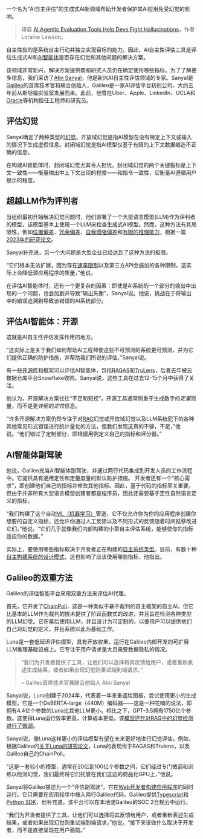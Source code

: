 
<!--
title: 智能体评估工具：开发者对抗AI幻觉的新武器
cover: https://cdn.thenewstack.io/media/2025/02/3abd7127-jr-korpa-quxyfcoa4qm-unsplashb.jpg
-->

一个名为“AI自主评估”的生成式AI新领域帮助开发者保护其AI应用免受幻觉的影响。

> 译自 [AI Agentic Evaluation Tools Help Devs Fight Hallucinations](https://thenewstack.io/ai-agentic-evaluation-tools-help-devs-fight-hallucinations/)，作者 Loraine Lawson。

自主性指的是系统自主行动并独立实现目标的能力。因此，AI自主性评估工具是评估生成式AI和[AI智能体](https://thenewstack.io/ai-agents-are-about-to-blow-up-the-business-process-layer/)是否存在幻觉和其他问题的解决方案。

该领域非常新兴，解决方案提供商和研究人员仍在确定使用哪些指标。为了了解更多信息，我们采访了[Atin Sanyal](https://www.linkedin.com/in/atinsanyal/)，他是新兴AI自主性评估领域的专家。Sanyal是[Galileo](https://www.galileo.ai/)的首席技术官和联合创始人，Galileo是一家AI评估平台初创公司，大约五年前从斯坦福实验室发展而来。此前，他曾在Uber、Apple、LinkedIn、UCLA和[Oracle](https://developer.oracle.com/?utm_content=inline+mention)等机构担任工程师和研究员。

## 评估幻觉

Sanyal确定了两种类型的[幻觉](https://thenewstack.io/3-ways-to-stop-llm-hallucinations/)。开放域幻觉是指AI模型在没有特定上下文或输入的情况下生成虚假信息。封闭域幻觉是指AI模型仅基于有限的上下文数据编造不正确的信息。

在构建AI智能体时，封闭域幻觉尤其令人担忧。封闭域幻觉的两个关键指标是上下文一致性——衡量输出中上下文出现的程度——和指令一致性，它衡量AI遵循用户提示的程度。

## 超越LLM作为评判者

当组织最初开始解决幻觉问题时，他们部署了一个大型语言模型(LLM)作为评判者的模型，该模型基本上使用一个LLM来检查生成式AI模型。然而，这种方法有其局限性，例如[位置偏差](https://eugeneyan.com/writing/position-bias/)、[冗余偏差](https://arxiv.org/abs/2310.10076)、[自我增强偏差](https://arxiv.org/abs/2402.11436)和[有限的推理能力](https://news.mit.edu/2024/reasoning-skills-large-language-models-often-overestimated-0711)，根据一篇[2023年的研究论文](https://arxiv.org/abs/2306.05685)。

Sanyal补充说，另一个大问题是大型企业已经达到了这种方法的极限。

“它们根本无法扩展，因为存在[速率限制](https://thenewstack.io/how-nuanced-rate-limiting-transforms-your-api-and-business/)以及第三方API会施加的各种限制，这实际上会降低源应用程序的质量，”他说。

在评估AI智能体时，还有一个更复杂的因素：即使是AI系统的一个部分的输出中出现的一个问题，也会加剧并导致“输出失衡”，Sanyal说。他说，挑战在于将输出中的错误追溯到导致该错误的AI系统部分。

## 评估AI智能体：开源

这就是AI自主性评估发挥作用的地方。

“这实际上是关于我们如何帮助AI工程师使这些不可预测的系统更可预测，并为它们提供正确的防护措施，并帮助我们所说的评估，”Sanyal说。

有一些[开源](https://thenewstack.io/the-metamorphosis-of-open-source-an-industry-in-transition/)库和框架可以评估AI智能体，包括[RAGAS](https://docs.ragas.io/en/stable/)和[TruLens](https://www.trulens.org/)，后者去年被云数据仓库平台Snowflake收购。Sanyal说，这些工具在过去12-15个月中获得了关注。

他认为，开源解决方案往往“不足和短视”，开源工具通常侧重于生成数字的*定量*测量，而不是更详细的*定性*信息。

“许多开源解决方案仍然专注于对[RAG](https://thenewstack.io/tutorial-build-a-rag-agent-with-azure-ai-agent-service-sdk/)幻觉或开放域幻觉以及LLM系统犯下的各种其他常见形式错误进行统计量化的方法，但我们发现这真的不够，不足，”他说。“他们错过了定制部分，即根据用例定义自己的指标和评分器。”

## AI智能体副驾驶

他说，Galileo充当AI智能体副驾驶，并通过两行代码集成到开发人员的工作流程中。它提供具有通用定性和定量度量的默认防护措施。
开发者还有一个“核心需求”，即创建他们自己的指标并修改其他指标。因此，基于代码的指标至关重要，但由于并非所有大型语言模型创建者都是程序员，因此还需要基于定性自然语言定义的指标。

“我们构建了这个自动[ML（机器学习）](https://thenewstack.io/use-these-tools-to-build-accurate-machine-learning-models/)管道，它不仅允许你为你的应用程序创建你想要的自定义指标，还允许你通过人工反馈以及不同形式的反馈随着时间推移改进它们，”他说。“它们几乎就像我们内部构建的小型自主评估系统，能够使你的指标适应你的数据。”

实际上，要使用哪些指标取决于开发者正在构建的[自主系统类型](https://thenewstack.io/agentic-ai-tools-for-building-and-managing-agentic-systems/)。目前，有数十种[自主构建系统的设计模式](https://www.analyticsvidhya.com/blog/2024/10/agentic-design-patterns/)，这也影响了应该使用哪些指标，他指出。

## Galileo的双重方法
Galileo的评估智能平台采用双重方法来评估AI代理。

首先，它开发了[ChainPoll](https://arxiv.org/abs/2310.18344)，这是一种类似于基于裁判的自主框架的自主AI，但它比基本的LLM作为裁判的技术提供了阶跃函数式的改进，并且旨在检测各种类型的LLM幻觉。它在幕后使用LLM，并且设计为可定制的，以便用户可以提供他们自己对幻觉的定义，并且系统以此为基础工作。

Luna是一套低延迟评估模型，具有开放权重，运行在Galileo内部开发的可扩展LLM推理基础设施上。它专注于用户请求量大且需要数据隐私的情况。

> “我们为开发者提供了工具，让他们可以选择将其反馈给用户，或者重新表述生成结果，或者如果出现幻觉则重试端到端请求。”
>
> – Galileo首席技术官兼联合创始人 Atin Sanyal

Sanyal说，Luna创建于2024年，代表着一年来重返绘图板，尝试使用更小的生成模型。它是一个DeBERTA-large（440M）编码器——这是一种花哨的说法，即拥有4.4亿个参数的Luna比其他LLM更小。相比之下，GPT-3.5拥有1750亿个参数。这使得Luna运行效率更高，计算成本更低。该[模型还针对RAG中的幻觉检测进行了微调](https://thenewstack.io/rag-vs-fine-tuning-models-whats-the-right-approach/)。

Sanyal说，像Luna这样更小的评估模型有望在未来更好地进行幻觉评估。例如，根据Galileo的[关于Luna的研究论文](https://arxiv.org/abs/2406.00975)，Luna的表现优于RAGAS和Trulens，以及Galileo自己的ChainPoll。

“这是一套较小的模型，通常在20亿到100亿个参数之间，它们经过专门微调和训练以检测幻觉，我们最终将它们托管在我们这边的商品化GPU上，”他说。

Sanyal将Galileo描述为一个“评估副驾驶”，它在[Web开发者构建应用程序](https://thenewstack.io/web-app-development-sans-javascript-with-microsoft-blazor/)的同时运行。它只需要在应用程序中插入两行Galileo代码。Galileo提供[Typescript](https://docs.galileo.ai/client-reference/evaluate/typescript)和[Python SDK](https://galileo-sdk.readthedocs.io/en/latest/index.html)，他补充道。该平台可以在本地或Galileo的SOC 2合规云中运行。

“我们为开发者提供了工具，让他们可以选择将其反馈给用户，或者重新表述生成结果，或者如果出现幻觉则重试端到端请求，”他说。“接下来该做什么取决于开发者，而不是直接呈现在用户面前。”
